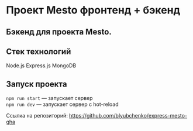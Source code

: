 # Проект Mesto фронтенд + бэкенд
## Бэкенд для проекта Mesto.

## Стек технологий

Node.js
Express.js
MongoDB

## Запуск проекта

`npm run start` — запускает сервер   
`npm run dev` — запускает сервер с hot-reload

Ссылка на репозиторий: https://github.com/blyubchenko/express-mesto-gha
